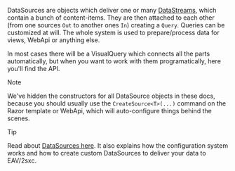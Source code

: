 ﻿---
uid: ToSic.Eav.DataSources
---

DataSources are objects which deliver one or many [DataStreams](xref:ToSic.Eav.DataSources.IDataStream), which contain a bunch of content-items. They are then attached to each other (from one sources `Out` to another ones `In`) creating a `Query`. Queries can be customized at will. The whole system is used to prepare/process data for views, WebApi or anything else.

In most cases there will be a VisualQuery which connects all the parts automatically, but when you want to work with them programatically, here you'll find the API. 

> [!NOTE]
> We've hidden the constructors for all DataSource objects in these docs, because you should usually use the `CreateSource<T>(...)` command on the Razor template or WebApi, which will auto-configure things behind the scenes. 

> [!TIP]
> Read about [DataSources here](xref:NetCode.DataSources.DataSource). It also explains how the configuration system works and how to create custom DataSources to deliver your data to EAV/2sxc.
